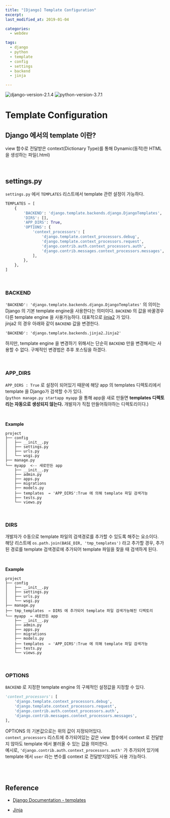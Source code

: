 ```yaml
---
title: "[Django] Template Configuration"
excerpt: 
last_modified_at: 2019-01-04

categories:
  - webdev

tags:
  - django
  - python
  - template
  - config
  - settings
  - backend
  - jinja

---
```


![django-version-2.1.4](https://img.shields.io/badge/django-v2.1.4-brightgreen.svg)
![python-version-3.7.1](https://img.shields.io/badge/python-v3.7.1-blue.svg)

# Template Configuration

## Django 에서의 template 이란?

view 함수로 전달받은 context(Dictionary Type)를 통해 Dynamic(동적)한 HTML 을 생성하는 파일(.html)

<br>

## settings.py

`settings.py` 에서 `TEMPLATES` 리스트에서 template 관련 설정이 가능하다.  

```python
TEMPLATES = [
    {
        'BACKEND': 'django.template.backends.django.DjangoTemplates',
        'DIRS': [],
        'APP_DIRS': True,
        'OPTIONS': {
            'context_processors': [
                'django.template.context_processors.debug',
                'django.template.context_processors.request',
                'django.contrib.auth.context_processors.auth',
                'django.contrib.messages.context_processors.messages',
            ],
        },
    },
]
```

<br>

### BACKEND

`'BACKEND': 'django.template.backends.django.DjangoTemplates'` 의 의미는 Django 의 기본 template engine을 사용한다는 의미이다. `BACKEND` 의 값을 바꿀경우 다른 template engine 을 사용가능하다. 대표적으로 [jinja2](http://jinja.pocoo.org/) 가 있다.  
jinja2 의 경우 아래와 같이 `BACKEND` 값을 변경한다.  

`'BACKEND': 'django.template.backends.jinja2.Jinja2'`  

하지만, template engine 을 변경하기 위해서는 단순히 `BACKEND` 만을 변경해서는 사용할 수 없다. 구체적인 변경법은 추후 포스팅을 하겠다.

<br>

### APP\_DIRS

`APP_DIRS : True` 로 설정이 되어있기 때문에 해당 app 의 templates 디렉토리에서 template 을 Django가 검색할 수가 있다.  
(`python manage.py startapp myapp` 을 통해 app을 새로 만들면 **templates 디렉토리는 자동으로 생성되지 않는다.** 개발자가 직접 만들어줘야하는 디렉토리이다.)

<br>

**Example**

```
project
├── config
│   ├── __init__.py
│   ├── settings.py
│   ├── urls.py
│   └── wsgi.py
├── manage.py
└── myapp  <-- 새로만든 app
    ├── __init__.py
    ├── admin.py
    ├── apps.py
    ├── migrations
    ├── models.py
    ├── templates  ← 'APP_DIRS':True 에 의해 template 파일 검색가능
    ├── tests.py
    └── views.py
```

<br>

### DIRS

개발자가 수동으로 template 파일의 검색경로를 추가할 수 있도록 해주는 요소이다.  
해당 리스트에 `os.path.join(BASE_DIR, 'tmp_templates')` 라고 추가할 경우, 추가된 경로를 template 검색경로에 추가되어 template 파일을 찾을 때 검색하게 된다.

<br>

**Example**

```
project
├── config
│   ├── __init__.py
│   ├── settings.py
│   ├── urls.py
│   └── wsgi.py
├── manage.py
├── tmp_templates  ← DIRS 에 추가되어 template 파일 검색가능해진 디렉토리
└── myapp  ← 새로만든 app
    ├── __init__.py
    ├── admin.py
    ├── apps.py
    ├── migrations
    ├── models.py
    ├── templates  ← 'APP_DIRS':True 에 의해 template 파일 검색가능
    ├── tests.py
    └── views.py
```

<br>

### OPTIONS

`BACKEND` 로 지정한 template engine 의 구체적인 설정값을 지정할 수 있다.  

```python
'context_processors': [
    'django.template.context_processors.debug',
    'django.template.context_processors.request',
    'django.contrib.auth.context_processors.auth',
    'django.contrib.messages.context_processors.messages',
],
```
OPTIONS 의 기본값으로는 위의 값이 지정되어있다.  
`context_processors` 리스트에 추가되어있는 값은 view 함수에서 context 로 전달받지 않아도 template 에서 불러올 수 있는 값을 의미한다.  
예시로, `'django.contrib.auth.context_processors.auth'` 가 추가되어 있기에 template 에서 `user` 라는 변수를 context 로 전달받지않아도 사용 가능하다.

<br><br>

## Reference

- [Django Documentation - templates](https://docs.djangoproject.com/ko/2.1/topics/templates/)

- [Jinja](http://jinja.pocoo.org/)
